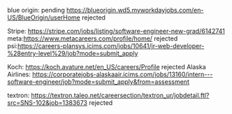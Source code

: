 blue origin: pending https://blueorigin.wd5.myworkdayjobs.com/en-US/BlueOrigin/userHome rejected

Stripe: https://stripe.com/jobs/listing/software-engineer-new-grad/6142741
meta:https://www.metacareers.com/profile/home/ rejected
psi:https://careers-plansys.icims.com/jobs/10641/jr-web-developer-%28entry-level%29/job?mode=submit_apply

Koch: https://koch.avature.net/en_US/careers/Profile rejected
Alaska Airlines: https://corporatejobs-alaskaair.icims.com/jobs/13160/intern---software-engineer/job?mode=submit_apply&from=assessment

textron: https://textron.taleo.net/careersection/textron_ur/jobdetail.ftl?src=SNS-102&job=1383673 rejected